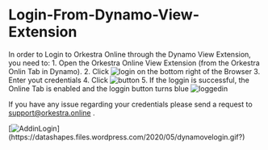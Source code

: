 # Login-From-Dynamo-View-Extension

In order to Login to Orkestra Online through the Dynamo View Extension, you need to: 1. Open the Orkestra Online View Extension \(from the Orkestra Onlin Tab in Dynamo\). 2. Click ![login](https://datashapes.files.wordpress.com/2020/05/login.png?) on the bottom right of the Browser 3. Enter yout credentials 4. Click ![button](https://datashapes.files.wordpress.com/2020/05/loginbut.png?) 5. If the loggin is successful, the Online Tab is enabled and the loggin button turns blue ![loggedin](https://datashapes.files.wordpress.com/2020/05/loggedin.png?)

If you have any issue regarding your credentials please send a request to support@orkestra.online .

[![AddinLogin](https://datashapes.files.wordpress.com/2020/05/dynamovelogin.gif?)](https://datashapes.files.wordpress.com/2020/05/dynamovelogin.gif?)

